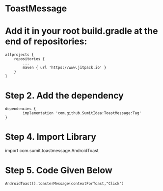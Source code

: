 # ToastMessage
# Add it in your root build.gradle at the end of repositories:

	allprojects {
		repositories {
			...
			maven { url 'https://www.jitpack.io' }
		}
	}
# Step 2. Add the dependency

	dependencies {
	        implementation 'com.github.SumitIdea:ToastMessage:Tag'
	}
  
  # Step 4. Import Library
  
  import com.sumit.toastmessage.AndroidToast

  # Step 5. Code Given Below
              
    AndroidToast().toasterMessage(contextForToast,"Click")
